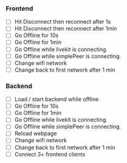 ### Frontend

- [ ] Hit Disconnect then reconnect after 1s
- [ ] Hit Disconnect then reconnect after 1min
- [ ] Go Offline for 10s
- [ ] Go Offline for 1min
- [ ] Go Offline while livekit is connecting.
- [ ] Go Offline while simplePeer is connecting.
- [ ] Change wifi network
- [ ] Change back to first network after 1 min

### Backend

- [ ] Load / start backend while offline
- [ ] Go Offline for 10s
- [ ] Go Offline for 1min
- [ ] Go Offline while livekit is connecting.
- [ ] Go Offline while simplePeer is connecting.
- [ ] Reload webpage
- [ ] Change wifi network
- [ ] Change back to first network after 1 min
- [ ] Connect 3+ frontend clients
